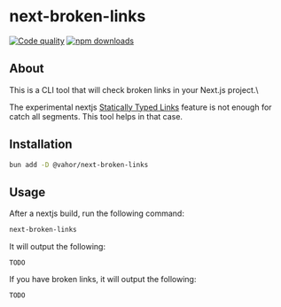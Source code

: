# next-broken-links

[![Code quality](https://github.com/Vahor/next-broken-links/actions/workflows/quality.yml/badge.svg)](https://github.com/Vahor/next-broken-links/actions/workflows/quality.yml)
[![npm downloads](https://img.shields.io/npm/dm/%40vahor%2Fnext-broken-links)](https://www.npmjs.com/package/@vahor/next-broken-links)


## About

This is a CLI tool that will check broken links in your Next.js project.\

The experimental nextjs [Statically Typed Links](https://nextjs.org/docs/app/api-reference/config/typescript#statically-typed-links) feature is not enough for catch all segments. This tool helps in that case.

## Installation

```bash
bun add -D @vahor/next-broken-links
```

## Usage

After a nextjs build, run the following command:

```bash
next-broken-links
```

It will output the following:

```
TODO
```

If you have broken links, it will output the following:

```
TODO
```
